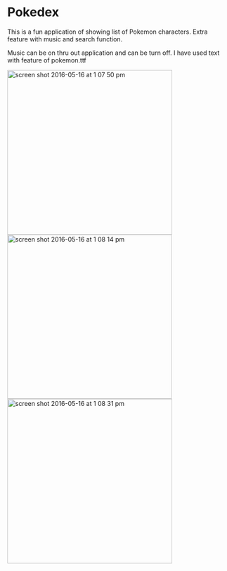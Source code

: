 # Pokedex

This is a fun application of showing list of Pokemon characters.
Extra feature with music and search function.

Music can be on  thru out application and can be turn off.
I have used text with feature of pokemon.ttf

<img width="375" alt="screen shot 2016-05-16 at 1 07 50 pm" src="https://cloud.githubusercontent.com/assets/17104174/15297328/7f3c2546-1b67-11e6-8194-eb452506bbf3.png">
<img width="374" alt="screen shot 2016-05-16 at 1 08 14 pm" src="https://cloud.githubusercontent.com/assets/17104174/15297329/80c7a19c-1b67-11e6-89c9-2a283104b8c8.png">
<img width="375" alt="screen shot 2016-05-16 at 1 08 31 pm" src="https://cloud.githubusercontent.com/assets/17104174/15297331/8256e342-1b67-11e6-8fb8-429c4a387148.png">
